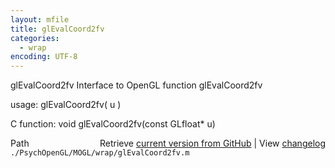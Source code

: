 ```yaml
---
layout: mfile
title: glEvalCoord2fv
categories:
  - wrap
encoding: UTF-8
---
```


glEvalCoord2fv  Interface to OpenGL function glEvalCoord2fv

usage:  glEvalCoord2fv\( u \)

C function:  void glEvalCoord2fv\(const GLfloat\* u\)


<div class="code_header" style="text-align:right;">
  <span style="float:left;">Path&nbsp;&nbsp;</span> <span class="counter">Retrieve <a href=
  "https://raw.github.com/Psychtoolbox-3/Psychtoolbox-3/beta/./PsychOpenGL/MOGL/wrap/glEvalCoord2fv.m">current version from GitHub</a> | View <a href=
  "https://github.com/Psychtoolbox-3/Psychtoolbox-3/commits/beta/./PsychOpenGL/MOGL/wrap/glEvalCoord2fv.m">changelog</a></span>
</div>
<div class="code">
  <code>./PsychOpenGL/MOGL/wrap/glEvalCoord2fv.m</code>
</div>
